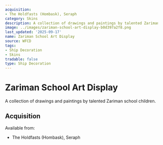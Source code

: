 ```yaml
---
acquisition:
- The Holdfasts (Hombask), Seraph
category: Skins
description: A collection of drawings and paintings by talented Zariman school children.
image: ../images/zariman-school-art-display-b0d397a2f8.png
last_updated: '2025-09-17'
name: Zariman School Art Display
source: WFCD
tags:
- Ship Decoration
- Skins
tradable: false
type: Ship Decoration
---
```


# Zariman School Art Display

A collection of drawings and paintings by talented Zariman school children.

## Acquisition

Available from:
- The Holdfasts (Hombask), Seraph

